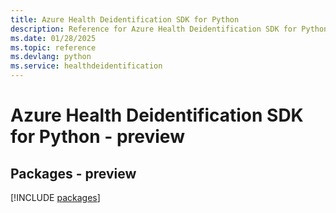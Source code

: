 ```yaml
---
title: Azure Health Deidentification SDK for Python
description: Reference for Azure Health Deidentification SDK for Python
ms.date: 01/28/2025
ms.topic: reference
ms.devlang: python
ms.service: healthdeidentification
---
```

# Azure Health Deidentification SDK for Python - preview
## Packages - preview
[!INCLUDE [packages](health-deidentification-index.md)]